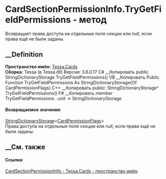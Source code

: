 # CardSectionPermissionInfo.TryGetFieldPermissions - метод
Возвращает права доступа на отдельные поля секции или null, если права ещё не
были заданы.
## __Definition
 **Пространство имён:** [Tessa.Cards](N_Tessa_Cards.htm)  
 **Сборка:** Tessa (в Tessa.dll) Версия: 3.6.0.17
C# __Копировать
     public StringDictionaryStorage<CardPermissionFlags> TryGetFieldPermissions()
VB __Копировать
     Public Function TryGetFieldPermissions As StringDictionaryStorage(Of CardPermissionFlags)
C++ __Копировать
     public:
    StringDictionaryStorage<CardPermissionFlags>^ TryGetFieldPermissions()
F# __Копировать
     member TryGetFieldPermissions : unit -> StringDictionaryStorage<CardPermissionFlags> 
#### Возвращаемое значение
[StringDictionaryStorage](T_Tessa_Platform_Storage_StringDictionaryStorage_1.htm)<[CardPermissionFlags](T_Tessa_Cards_CardPermissionFlags.htm)>  
Права доступа на отдельные поля секции или null, если права ещё не были
заданы.
## __См. также
#### Ссылки
[CardSectionPermissionInfo - ](T_Tessa_Cards_CardSectionPermissionInfo.htm)
[Tessa.Cards - пространство имён](N_Tessa_Cards.htm)
